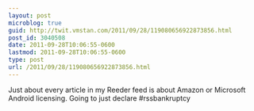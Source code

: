 ```yaml
---
layout: post
microblog: true
guid: http://twit.vmstan.com/2011/09/28/119080656922873856.html
post_id: 3040508
date: 2011-09-28T10:06:55-0600
lastmod: 2011-09-28T10:06:55-0600
type: post
url: /2011/09/28/119080656922873856.html
---
```

Just about every article in my Reeder feed is about Amazon or Microsoft Android licensing. Going to just declare #rssbankruptcy
